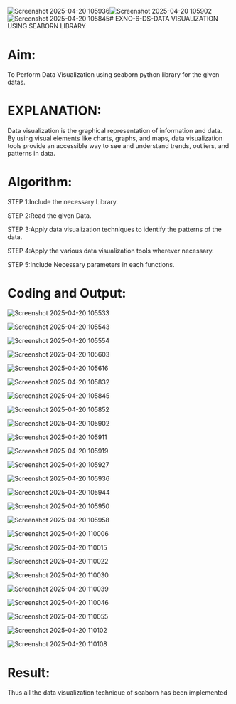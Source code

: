 ![Screenshot 2025-04-20 105936](https://github.com/user-attachments/assets/8c9edd99-e09d-4cd9-a391-0429c0354c4a)![Screenshot 2025-04-20 105902](https://github.com/user-attachments/assets/8bfe7681-c7e7-491d-b003-4bbb055cac73)![Screenshot 2025-04-20 105845](https://github.com/user-attachments/assets/41b3fc19-4631-4df4-80fd-2a9fc2caa4ff)# EXNO-6-DS-DATA VISUALIZATION USING SEABORN LIBRARY

# Aim:
  To Perform Data Visualization using seaborn python library for the given datas.

# EXPLANATION:
Data visualization is the graphical representation of information and data. By using visual elements like charts, graphs, and maps, data visualization tools provide an accessible way to see and understand trends, outliers, and patterns in data.

# Algorithm:
STEP 1:Include the necessary Library.

STEP 2:Read the given Data.

STEP 3:Apply data visualization techniques to identify the patterns of the data.

STEP 4:Apply the various data visualization tools wherever necessary.

STEP 5:Include Necessary parameters in each functions.

# Coding and Output:


![Screenshot 2025-04-20 105533](https://github.com/user-attachments/assets/5369e19a-ca42-4fb0-8353-ea2d35685017)

![Screenshot 2025-04-20 105543](https://github.com/user-attachments/assets/244fb181-8763-46cb-8691-f92ae9f8e657)

![Screenshot 2025-04-20 105554](https://github.com/user-attachments/assets/3e289f2e-b607-4190-a90f-2d63941e9047)

![Screenshot 2025-04-20 105603](https://github.com/user-attachments/assets/c98275a0-1495-44e4-99d4-288b20129918)

![Screenshot 2025-04-20 105616](https://github.com/user-attachments/assets/b7cc3d0a-3fb4-434c-8332-9fa480535847)

![Screenshot 2025-04-20 105832](https://github.com/user-attachments/assets/06eb7751-3897-43c7-b44b-ca30ab1b8d31)

![Screenshot 2025-04-20 105845](https://github.com/user-attachments/assets/be56d29c-495c-4309-b6c2-24726a255f0a)

![Screenshot 2025-04-20 105852](https://github.com/user-attachments/assets/af175924-efa9-493e-ae54-4c27147e8ed6)

![Screenshot 2025-04-20 105902](https://github.com/user-attachments/assets/021dd891-50f0-4046-b546-6e3fa8ee3538)

![Screenshot 2025-04-20 105911](https://github.com/user-attachments/assets/f8b731bf-03cf-45af-8528-79a41dbf466f)

![Screenshot 2025-04-20 105919](https://github.com/user-attachments/assets/752c7201-5631-4d39-a5cd-11dcb97ab1b6)

![Screenshot 2025-04-20 105927](https://github.com/user-attachments/assets/ac72f271-0938-4ace-896e-b74ed4ba1afb)

![Screenshot 2025-04-20 105936](https://github.com/user-attachments/assets/e68c6422-c80a-4559-8bfa-8ee31e354dbb)

![Screenshot 2025-04-20 105944](https://github.com/user-attachments/assets/c6b7ed38-f4e6-4563-bd00-6773a77384ed)

![Screenshot 2025-04-20 105950](https://github.com/user-attachments/assets/f01ee680-9b8d-4df7-8810-db9b318b1649)

![Screenshot 2025-04-20 105958](https://github.com/user-attachments/assets/213de402-4fd5-4ec8-9b9a-23c487dde43e)

![Screenshot 2025-04-20 110006](https://github.com/user-attachments/assets/51d953a5-f6d6-429a-88b0-b272ababa347)

![Screenshot 2025-04-20 110015](https://github.com/user-attachments/assets/28143b88-ae64-4d49-9ad9-b1329086b0e1)

![Screenshot 2025-04-20 110022](https://github.com/user-attachments/assets/eac3fd45-758e-4049-881b-d7b1db94965a)

![Screenshot 2025-04-20 110030](https://github.com/user-attachments/assets/014cae0f-5af4-46a7-b4ee-4dc16ee98436)

![Screenshot 2025-04-20 110039](https://github.com/user-attachments/assets/424e6888-8429-4d84-b194-45df7bfcc158)

![Screenshot 2025-04-20 110046](https://github.com/user-attachments/assets/05d0e81f-0705-4ee2-9f60-65523ebfe44d)

![Screenshot 2025-04-20 110055](https://github.com/user-attachments/assets/e1cc13c6-7e55-4ef5-8954-1906e0f2790b)

![Screenshot 2025-04-20 110102](https://github.com/user-attachments/assets/76c6fbe3-f687-4efd-b5bf-860553dc39ed)

![Screenshot 2025-04-20 110108](https://github.com/user-attachments/assets/ac2f93c1-c47d-4e9d-8a48-d93b2831bccb)


# Result:

Thus all the data visualization technique of seaborn has been implemented
